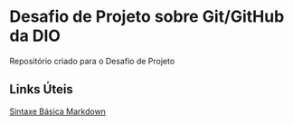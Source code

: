 # Desafio de Projeto sobre Git/GitHub da DIO
Repositório criado para o Desafio de Projeto

## Links Úteis 
[Sintaxe Básica Markdown](https://www.markdownguide.org/basic-syntax/)
